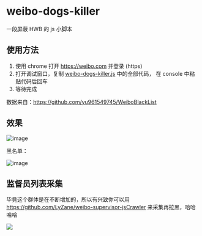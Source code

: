 # weibo-dogs-killer

一段屏蔽 HWB 的 js 小脚本

## 使用方法

1. 使用 chrome 打开 https://weibo.com 并登录 (https)
2. 打开调试窗口，复制 [weibo-dogs-killer.js](https://github.com/overtrue/weibo-dogs-killer/raw/master/weibo-dogs-killer.js) 中的全部代码， 在 console 中粘贴代码后回车
3. 等待完成

数据来自：https://github.com/yu961549745/WeiboBlackList


## 效果
![image](https://user-images.githubusercontent.com/1472352/31420525-b2c51600-ae07-11e7-8b4e-0a287e1914ab.png)

黑名单：

![image](https://user-images.githubusercontent.com/1472352/31421935-16441f3e-ae10-11e7-8d5a-333d9aa26ccc.png)


## 监督员列表采集

毕竟这个群体是在不断增加的，所以有兴致你可以用 https://github.com/LyZane/weibo-supervisor-jsCrawler 来采集再拉黑，哈哈哈哈

![](https://www.tenor.co/PMz1.gif)
